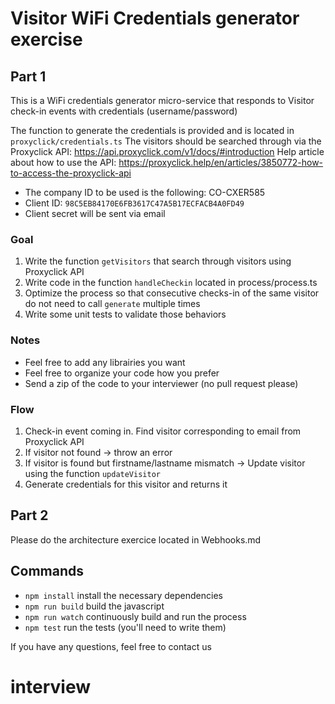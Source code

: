 # Visitor WiFi Credentials generator exercise

## Part 1

This is a WiFi credentials generator micro-service that responds to Visitor check-in events with credentials (username/password)

The function to generate the credentials is provided and is located in `proxyclick/credentials.ts`
The visitors should be searched through via the Proxyclick API: https://api.proxyclick.com/v1/docs/#introduction
Help article about how to use the API: https://proxyclick.help/en/articles/3850772-how-to-access-the-proxyclick-api

- The company ID to be used is the following: CO-CXER585
- Client ID: `98C5EB84170E6FB3617C47A5B17ECFACB4A0FD49`
- Client secret will be sent via email

### Goal

1. Write the function `getVisitors` that search through visitors using Proxyclick API
2. Write code in the function `handleCheckin` located in process/process.ts
3. Optimize the process so that consecutive checks-in of the same visitor do not need to call `generate` multiple times
4. Write some unit tests to validate those behaviors

### Notes

- Feel free to add any librairies you want
- Feel free to organize your code how you prefer
- Send a zip of the code to your interviewer (no pull request please)

### Flow

1. Check-in event coming in. Find visitor corresponding to email from Proxyclick API
2. If visitor not found -> throw an error
3. If visitor is found but firstname/lastname mismatch -> Update visitor using the function `updateVisitor`
4. Generate credentials for this visitor and returns it

## Part 2

Please do the architecture exercice located in Webhooks.md

## Commands

- `npm install` install the necessary dependencies
- `npm run build` build the javascript
- `npm run watch` continuously build and run the process
- `npm test` run the tests (you'll need to write them)

If you have any questions, feel free to contact us
# interview
